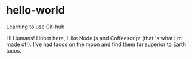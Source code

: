 # hello-world
Learning to use Git-hub

Hi Humans!
Hubot here, I like Node.js and Coffeescript (that 's what I'm made of!).
I've had tacos on the moon and find them far superior to Earth tacos.
